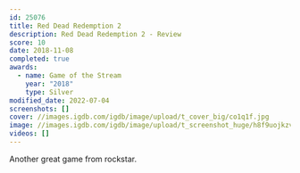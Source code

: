 ```yaml
---
id: 25076
title: Red Dead Redemption 2
description: Red Dead Redemption 2 - Review
score: 10
date: 2018-11-08
completed: true
awards:
  - name: Game of the Stream
    year: "2018"
    type: Silver
modified_date: 2022-07-04
screenshots: []
cover: //images.igdb.com/igdb/image/upload/t_cover_big/co1q1f.jpg
image: //images.igdb.com/igdb/image/upload/t_screenshot_huge/h8f9uojkzvaau8pxsyxi.jpg
videos: []
---
```

Another great game from rockstar.